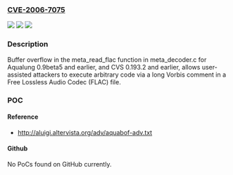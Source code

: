 ### [CVE-2006-7075](https://cve.mitre.org/cgi-bin/cvename.cgi?name=CVE-2006-7075)
![](https://img.shields.io/static/v1?label=Product&message=n%2Fa&color=blue)
![](https://img.shields.io/static/v1?label=Version&message=n%2Fa&color=blue)
![](https://img.shields.io/static/v1?label=Vulnerability&message=n%2Fa&color=brighgreen)

### Description

Buffer overflow in the meta_read_flac function in meta_decoder.c for Aqualung 0.9beta5 and earlier, and CVS 0.193.2 and earlier, allows user-assisted attackers to execute arbitrary code via a long Vorbis comment in a Free Lossless Audio Codec (FLAC) file.

### POC

#### Reference
- http://aluigi.altervista.org/adv/aquabof-adv.txt

#### Github
No PoCs found on GitHub currently.

